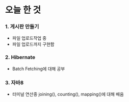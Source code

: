 # 오늘 한 것
### 1. 게시판 만들기
* 파일 업로드작업 중
* 파일 업로드까지 구현함

### 2. Hibernate
* Batch Fetching에 대해 공부

### 3. 자바8
* 터미널 연산중 joining(), counting(), mapping()에 대해 배움